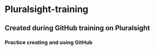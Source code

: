 # Pluralsight-training
## Created during GitHub training on Pluralsight
### Practice creating and using GitHub
